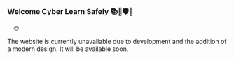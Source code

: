 ### Welcome Cyber Learn Safely 📚🔐🛡👋

      😔

The website is currently unavailable due to development and the addition of a modern design. It will be available soon.


<!--
**CyberLearnSafely/cyberlearnsafely** is a ✨ _special_ ✨ repository because its `README.md` (this file) appears on your GitHub profile.

Here are some ideas to get you started:

- 🔭 I’m currently working on ...
- 🌱 I’m currently learning ...
- 👯 I’m looking to collaborate on ...
- 🤔 I’m looking for help with ...
- 💬 Ask me about ...
- 📫 How to reach me: ...
- 😄 Pronouns: ...
- ⚡ Fun fact: ...
-->
